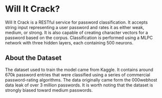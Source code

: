 # Will It Crack?

Will It Crack is a RESTful service for password classification. It accepts string input representing a user password and rates it as either weak, medium, or strong. It is also capable of creating character vectors for a password based on the corpus. Classification is performed using a MLPC network with three hidden layers, each containing 500 neurons.

## About the Dataset

The dataset used to train the model came from Kaggle. It contains around 670k password entries that were classified using a series of commercial password-rating algorithms. The data originally came form the 000webhost data leak of over 3 million passwords. It is worth noting that the dataset is strongly biased toward medium passwords.
